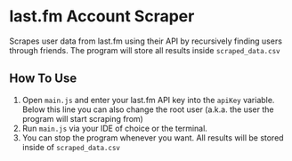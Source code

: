 # last.fm Account Scraper
Scrapes user data from last.fm using their API by recursively finding users through friends. The program will store all results inside `scraped_data.csv`

## How To Use
1. Open `main.js` and enter your last.fm API key into the `apiKey` variable. Below this line you can also change the root user (a.k.a. the user the program will start scraping from)
2. Run `main.js` via your IDE of choice or the terminal.
3. You can stop the program whenever you want. All results will be stored inside of `scraped_data.csv`
